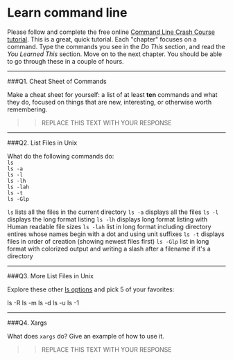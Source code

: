 # Learn command line

Please follow and complete the free online [Command Line Crash Course
tutorial](http://cli.learncodethehardway.org/book/). This is a great,
quick tutorial. Each "chapter" focuses on a command. Type the commands
you see in the _Do This_ section, and read the _You Learned This_
section. Move on to the next chapter. You should be able to go through
these in a couple of hours.

---

###Q1.  Cheat Sheet of Commands  

Make a cheat sheet for yourself: a list of at least **ten** commands and what they do, focused on things that are new, interesting, or otherwise worth remembering.

> > REPLACE THIS TEXT WITH YOUR RESPONSE

---

###Q2.  List Files in Unix   

What do the following commands do:  
`ls`  
`ls -a`  
`ls -l`  
`ls -lh`  
`ls -lah`  
`ls -t`  
`ls -Glp`  

`ls`  lists all the files in the current directory
`ls -a` displays all the files 
`ls -l`  displays the long format listing 
`ls -lh`  displays long format listing with Human readable file sizes
`ls -lah`  list in long format including directory entires whose names begin with a dot and using unit suffixes
`ls -t`  displays files in order of creation (showing newest files first)
`ls -Glp` list in long format with colorized output and writing a slash after a filename if it's a directory

---

###Q3.  More List Files in Unix  

Explore these other [ls options](http://www.techonthenet.com/unix/basic/ls.php) and pick 5 of your favorites:

ls -R
ls -m
ls -d
ls -u 
ls -1

---

###Q4.  Xargs   

What does `xargs` do? Give an example of how to use it.

> > REPLACE THIS TEXT WITH YOUR RESPONSE

 

